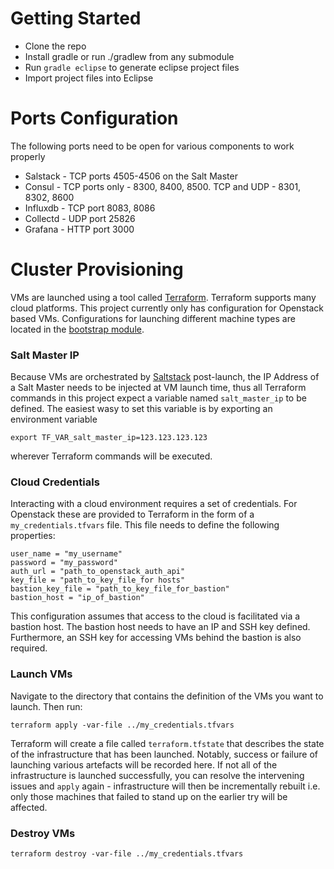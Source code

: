 # Getting Started
- Clone the repo
- Install gradle or run ./gradlew from any submodule
- Run ```gradle eclipse``` to generate eclipse project files
- Import project files into Eclipse


# Ports Configuration
The following ports need to be open for various components to work properly
- Salstack - TCP ports 4505-4506 on the Salt Master
- Consul - TCP ports only - 8300, 8400, 8500. TCP and UDP - 8301, 8302, 8600
- Influxdb - TCP port 8083, 8086
- Collectd - UDP port 25826
- Grafana - HTTP port 3000


# Cluster Provisioning
VMs are launched using a tool called [Terraform](https://github.com/hashicorp/terraform). Terraform supports many cloud platforms. This project currently only has configuration for Openstack based VMs. Configurations for launching different machine types are located in the [bootstrap module](bootstrap/provision/terraform/). 

### Salt Master IP
Because VMs are orchestrated by [Saltstack](https://github.com/saltstack/salt) post-launch, the IP Address of a Salt Master needs to be injected at VM launch time, thus all Terraform commands in this project expect a variable named `salt_master_ip` to be defined. The easiest wasy to set this variable is by exporting an environment variable 

```export TF_VAR_salt_master_ip=123.123.123.123```

wherever Terraform commands will be executed.

### Cloud Credentials
Interacting with a cloud environment requires a set of credentials. For Openstack these are provided to Terraform in the form of a `my_credentials.tfvars` file. This file needs to define the following properties:

```
user_name = "my_username"
password = "my_password"
auth_url = "path_to_openstack_auth_api"
key_file = "path_to_key_file_for hosts"
bastion_key_file = "path_to_key_file_for_bastion"
bastion_host = "ip_of_bastion"
```

This configuration assumes that access to the cloud is facilitated via a bastion host. The bastion host needs to have an IP and SSH key defined. Furthermore, an SSH key for accessing VMs behind the bastion is also required.

### Launch VMs
Navigate to the directory that contains the definition of the VMs you want to launch. Then run:

```terraform apply -var-file ../my_credentials.tfvars```

Terraform will create a file called `terraform.tfstate` that describes the state of the infrastructure that has been launched. Notably, success or failure of launching various artefacts will be recorded here. If not all of the infrastructure is launched successfully, you can resolve the intervening issues and `apply` again - infrastructure will then be incrementally rebuilt i.e. only those machines that failed to stand up on the earlier try will be affected.

### Destroy VMs

```terraform destroy -var-file ../my_credentials.tfvars```


